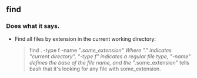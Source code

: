 ## find

### Does what it says.

* Find all files by extension in the current working directory:
  > find . -type f -name "*.some_extension"
  Where "." indicates "current directory", "-type f" indicates a
  regular file type, "-name" defines the base of the file name, and the "*.some_extension" tells bash that it's looking for any file with some_extension.
